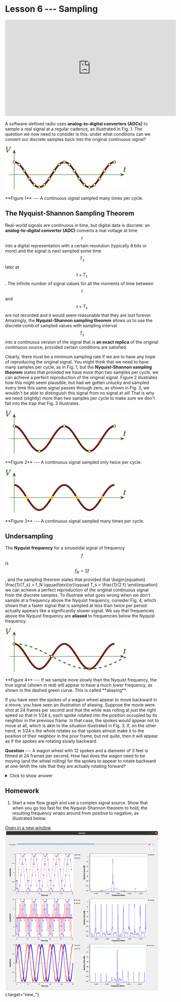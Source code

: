 # Lesson 6 --- Sampling


<iframe width="560" height="315" src="https://www.youtube.com/embed/gVd9JG8JaCQ" title="YouTube video player" frameborder="0" allow="accelerometer; autoplay; clipboard-write; encrypted-media; gyroscope; picture-in-picture" allowfullscreen></iframe>

<br>

A software-defined radio uses **analog-to-digital converters (ADCs)** to sample a real signal at a regular cadence, as illustrated in Fig. 1. The question we now need to consider is this: under what conditions can we convert our discrete samples back into the original continuous signal?

<p class='center' markdown='0'>
  <img src='figs/samp1.png' alt='sampling fast' style='width: 400px;'>
</p>

<p class='mycap' markdown='1'>
**Figure 1** --- A continuous signal sampled many times per cycle.
</p>

## The Nyquist-Shannon Sampling Theorem

Real-world signals are continuous in time, but digital data is discrete: an **analog-to-digital converter (ADC)** converts a real voltage at time $$t$$ into a digital representation with a certain resolution (typically 8 bits or more) and the signal is next sampled some time $$T_s$$ later at $$t + T_s$$. The infinite number of signal values for all the moments of time between $$t$$ and $$t+T_s$$ are not recorded and it would seem reasonable that they are lost forever. Amazingly, the **Nyquist-Shannon sampling theorem** allows us to use the discrete comb of sampled values with sampling interval $$T_s$$ into a continuous version of the signal that is  **an exact replica** of the original continuous source, provided certain conditions are satisfied.

Clearly, there must be a minimum sampling rate if we are to have any hope of reproducing the original signal. You might think that we need to have many samples per cycle, as in Fig. 1, but the **Nyquist-Shannon sampling theorem** states that provided we have _more than_ two samples per cycle, we can achieve a perfect reproduction of the original signal. Figure 2 illustrates how this might seem plausible, but had we gotten unlucky and sampled every time this same signal passes through zero, as shown in Fig. 3, we wouldn't be able to distinguish this signal from no signal at all! That is why we need (slightly) more than two samples per cycle to make sure we don't fall into the trap that Fig. 3 illustrates.

<p class='center' markdown='0'>
  <img src='figs/samp2.png' alt='sampling fast' style='width: 400px;'>
</p>

<p class='mycap' markdown='1'>
**Figure 2** --- A continuous signal sampled only twice per cycle.
</p>

<p class='center' markdown='0'>
  <img src='figs/samp3.png' alt='sampling fast' style='width: 400px;'>
</p>

<p class='mycap' markdown='1'>
**Figure 3** --- A continuous signal sampled many times per cycle.
</p>

## Undersampling

The **Nyquist frequency** for a sinusoidal signal of frequency $$f$$ is $$f_{N} = 2 f$$, and the sampling theorem states that provided that
\begin{equation}
    \frac{1}{T_s} > f_N \qquad\text{or}\qquad
    T_s < \frac{1}{2 f}
\end{equation}
we can achieve a perfect reproduction of the original continuous signal from the discrete samples. To illustrate what goes wrong when we don't sample at a frequency above the Nyquist frequency, consider Fig. 4, which shows that a faster signal that is sampled at less than twice per period actually appears like a significantly slower signal. We say that frequencies above the Nyquist frequency are **aliased** to frequencies below the Nyquist frequency.

<p class='center' markdown='0'>
  <img src='figs/samp4.png' alt='aliasing from undersamplming' style='width: 400px;'>
</p>

<p class='mycap' markdown='1'>
**Figure 4** --- If we sample more slowly than the Nyquist frequency, the true signal (shown in red) will appear to have a much lower frequency, as shown in the dashed green curve. This is called **aliasing**.
</p>

If you have seen the spokes of a wagon wheel appear to move backward in a movie, you have seen an illustration of aliasing. Suppose the movie were shot at 24 frames per second and that the while was rolling at just the right speed so that in 1/24 s, each spoke rotated into the position occupied by its neighbor in the previous frame. In that case, the spokes would appear not to move at all, which is akin to the situation illustrated in Fig. 3. If, on the other hand, in 1/24 s the whole rotates so that spokes almost make it to the position of their neighbor in the prior frame, but not quite, then it will appear as if the spokes are rotating slowly backward.

**Question** --- A wagon wheel with 12 spokes and a diameter of 3 feet is filmed at 24 frames per second. How fast does the wagon need to be moving (and the wheel rolling) for the spokes to appear to rotate backward at one-tenth the rate that they are actually rotating forward?

<details markdown='block'>
<summary markdown='span'> Click to show answer </summary>

About 17 ft/s.

</details>


## Homework

 1. Start a new flow graph and use a complex signal source. Show that when you go too fast for the Nyquist-Shannon theorem to hold, the resulting frequency wraps around from positive to negative, as illustrated below.

 [Open in a new window <img src="figs/sampling.png">](figs/sampling.png){:target="new_"}
